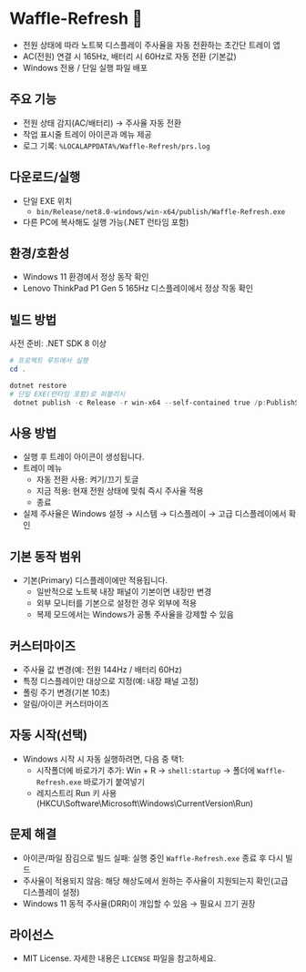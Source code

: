 # Waffle-Refresh 🧇

- 전원 상태에 따라 노트북 디스플레이 주사율을 자동 전환하는 초간단 트레이 앱
- AC(전원) 연결 시 165Hz, 배터리 시 60Hz로 자동 전환 (기본값)
- Windows 전용 / 단일 실행 파일 배포

## 주요 기능

- 전원 상태 감지(AC/배터리) → 주사율 자동 전환
- 작업 표시줄 트레이 아이콘과 메뉴 제공
- 로그 기록: `%LOCALAPPDATA%/Waffle-Refresh/prs.log`

## 다운로드/실행

- 단일 EXE 위치
  - `bin/Release/net8.0-windows/win-x64/publish/Waffle-Refresh.exe`
- 다른 PC에 복사해도 실행 가능(.NET 런타임 포함)

## 환경/호환성

- Windows 11 환경에서 정상 동작 확인
- Lenovo ThinkPad P1 Gen 5 165Hz 디스플레이에서 정상 작동 확인

## 빌드 방법

사전 준비: .NET SDK 8 이상

```powershell
# 프로젝트 루트에서 실행
cd .

dotnet restore
# 단일 EXE(런타임 포함)로 퍼블리시
 dotnet publish -c Release -r win-x64 --self-contained true /p:PublishSingleFile=true
```

## 사용 방법

- 실행 후 트레이 아이콘이 생성됩니다.
- 트레이 메뉴
  - 자동 전환 사용: 켜기/끄기 토글
  - 지금 적용: 현재 전원 상태에 맞춰 즉시 주사율 적용
  - 종료
- 실제 주사율은 Windows 설정 → 시스템 → 디스플레이 → 고급 디스플레이에서 확인

## 기본 동작 범위

- 기본(Primary) 디스플레이에만 적용됩니다.
  - 일반적으로 노트북 내장 패널이 기본이면 내장만 변경
  - 외부 모니터를 기본으로 설정한 경우 외부에 적용
  - 복제 모드에서는 Windows가 공통 주사율을 강제할 수 있음

## 커스터마이즈

- 주사율 값 변경(예: 전원 144Hz / 배터리 60Hz)
- 특정 디스플레이만 대상으로 지정(예: 내장 패널 고정)
- 폴링 주기 변경(기본 10초)
- 알림/아이콘 커스터마이즈

## 자동 시작(선택)

- Windows 시작 시 자동 실행하려면, 다음 중 택1:
  - 시작폴더에 바로가기 추가: Win + R → `shell:startup` → 폴더에 `Waffle-Refresh.exe` 바로가기 붙여넣기
  - 레지스트리 Run 키 사용(HKCU\Software\Microsoft\Windows\CurrentVersion\Run)

## 문제 해결

- 아이콘/파일 잠김으로 빌드 실패: 실행 중인 `Waffle-Refresh.exe` 종료 후 다시 빌드
- 주사율이 적용되지 않음: 해당 해상도에서 원하는 주사율이 지원되는지 확인(고급 디스플레이 설정)
- Windows 11 동적 주사율(DRR)이 개입할 수 있음 → 필요시 끄기 권장

## 라이선스

- MIT License. 자세한 내용은 `LICENSE` 파일을 참고하세요.

